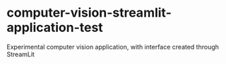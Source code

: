 # computer-vision-streamlit-application-test
 Experimental computer vision application, with interface created through StreamLit
